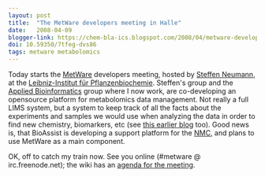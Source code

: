```yaml
---
layout: post
title:  "The MetWare developers meeting in Halle"
date:   2008-04-09
blogger-link: https://chem-bla-ics.blogspot.com/2008/04/metware-developers-meeting-in-halle.html
doi: 10.59350/7tfeg-dvs86
tags: metware metabolomics
---
```


Today starts the [MetWare](http://metware.sf.net/) developers meeting, hosted by [Steffen Neumann](http://www.ipb-halle.de/de/forschung/stress-und-entwicklungsbiologie/forschungsgruppen/bioinformatik-massenspektrometrie/),
at the [Leibniz-Institut für Pflanzenbiochemie](http://www.ipb-halle.de/de/). Steffen's group and the [Applied Bioinformatics](http://www.ab.wur.nl/)
group where I now work, are co-developing an opensource platform for metabolomics data management. Not really a full LIMS system,
but a system to keep track of all the facts about the experiments and samples we would use when analyzing the data in order to
find new chemistry, biomarkers, etc (see [this earlier blog](http://chem-bla-ics.blogspot.com/2007/11/metware-metabolomics-database-project.html)
too). Good news is, that BioAssist is developing a support platform for the [NMC](http://www.metabolomicscentre.nl/),
and plans to use MetWare as a main component.

OK, off to catch my train now. See you online (#metware @ irc.freenode.net); the wiki has an
[agenda for the meeting](http://metware.wiki.sourceforge.net/AgendaApril08).

